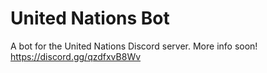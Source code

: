 # United Nations Bot

A bot for the United Nations Discord server. More info soon! https://discord.gg/qzdfxvB8Wv
